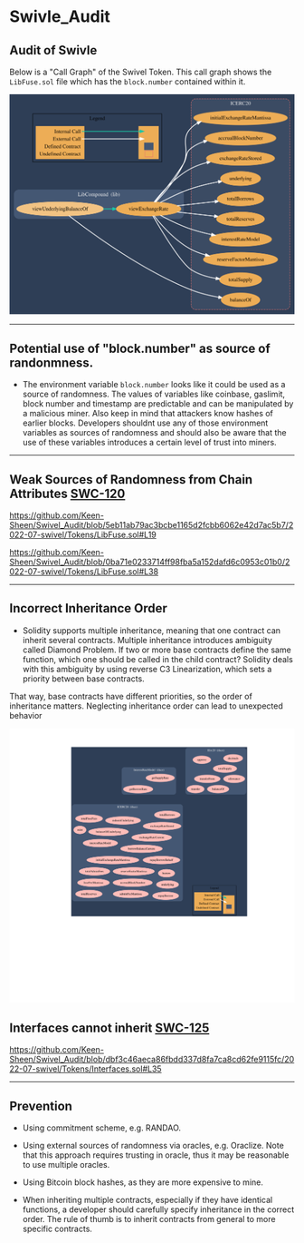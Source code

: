 # Swivle_Audit

## Audit of Swivle

Below is a "Call Graph" of the Swivel Token. This call graph shows the `LibFuse.sol` file which has the `block.number` contained within it.

![A Call Graph of LibFuse](ICERC20_Graph.svg)


--------------------------------------------------


## Potential use of "block.number" as source of randonmness.

  * The environment variable `block.number` looks like it could be used as a source of randomness. The values of variables like coinbase, gaslimit, block number and timestamp are predictable and can be manipulated by a malicious miner. Also keep in mind that attackers know hashes of earlier blocks. Developers shouldnt use any of those environment variables as sources of randomness and should also be aware that the use of these variables introduces a certain level of trust into miners.


-----------------------------------------------------

## Weak Sources of Randomness from Chain Attributes [SWC-120](https://swcregistry.io/docs/SWC-120)


https://github.com/Keen-Sheen/Swivel_Audit/blob/5eb11ab79ac3bcbe1165d2fcbb6062e42d7ac5b7/2022-07-swivel/Tokens/LibFuse.sol#L19

https://github.com/Keen-Sheen/Swivel_Audit/blob/0ba71e0233714ff98fba5a152dafd6c0953c01b0/2022-07-swivel/Tokens/LibFuse.sol#L38


------------------------------------------------------


## Incorrect Inheritance Order

* Solidity supports multiple inheritance, meaning that one contract can inherit several contracts. Multiple inheritance introduces ambiguity called Diamond Problem. If two or more base contracts define the same function, which one should be called in the child contract? Solidity deals with this ambiguity by using reverse C3 Linearization, which sets a priority between base contracts.

That way, base contracts have different priorities, so the order of inheritance matters. Neglecting inheritance order can lead to unexpected behavior

![A Call Graph of Interfaces.sol](Inheritance_Graph.svg)

## Interfaces cannot inherit [SWC-125](https://swcregistry.io/docs/SWC-125)


https://github.com/Keen-Sheen/Swivel_Audit/blob/dbf3c46aeca86fbdd337d8fa7ca8cd62fe9115fc/2022-07-swivel/Tokens/Interfaces.sol#L35

--------------------------------------------------------

## Prevention 

* Using commitment scheme, e.g. RANDAO.

* Using external sources of randomness via oracles, e.g. Oraclize. Note that this approach requires trusting in oracle, thus it may be reasonable to use multiple oracles.

* Using Bitcoin block hashes, as they are more expensive to mine.

* When inheriting multiple contracts, especially if they have identical functions, a developer should carefully specify inheritance in the correct order. The rule of thumb is to inherit contracts from general to more specific contracts.
